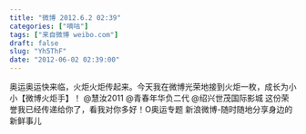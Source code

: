 ```yaml
---
title: "微博 2012.6.2 02:39"
categories: ["嘀咕"]
tags: ["来自微博 weibo.com"]
draft: false
slug: "Yh5ThF"
date: "2012-06-02 02:39:00"
---
```


<p>奥运奥运快来临，火炬火炬传起来。今天我在微博光荣地接到火炬一枚，成长为小小【微博火炬手】！ @慧汝2011 @青春年华负二代 @绍兴世茂国际影城 这份荣誉我已经传递给你了，看我对你多好！O奥运专题 新浪微博-随时随地分享身边的新鲜事儿 ​​​​</p>
